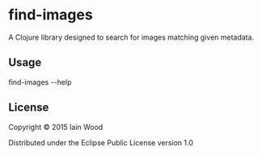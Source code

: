 # find-images

A Clojure library designed to search for images matching given metadata.

## Usage

find-images --help

## License

Copyright © 2015 Iain Wood

Distributed under the Eclipse Public License version 1.0
